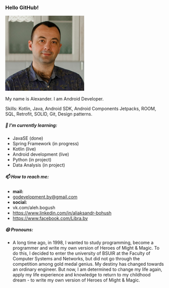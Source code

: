### Hello GitHub!

<img src="https://github.com/aleh-god/aleh-god/blob/master/avatar.png" width="250"/>

My name is Alexander. I am Android Developer.

Skills: Kotlin, Java, Android SDK, Android Components Jetpacks, ROOM, SQL, Retrofit, SOLID, Git, Design patterns.

##### 🌱 I’m currently learning:

- JavaSE (done)
- Spring Framework (in progress)
- Kotlin (live)
- Android development (live)
- Python (in project)
- Data Analysis (in project)

##### 📫 How to reach me:

- **mail:**
- godevelopment.by@gmail.com
- **social:**
- vk.com/aleh.bogush
- https://www.linkedin.com/in/aliaksandr-bohush
- https://www.facebook.com/Libra.by

##### 😄 Pronouns:

- A long time ago, in 1998, I wanted to study programming, become a programmer and write my own version of Heroes of Might & Magic. To do this, I decided to enter the university of BSUIR at the Faculty of Computer Systems and Networks, but did not go through the competition among gold medal genius. My destiny has changed towards an ordinary engineer. But now, I am determined to change my life again, apply my life experience and knowledge to return to my childhood dream - to write my own version of Heroes of Might & Magic.